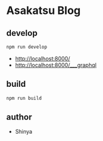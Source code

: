 # Asakatsu Blog

## develop

```bash
npm run develop
```

- <http://localhost:8000/>
- <http://localhost:8000/___graphql>

## build

```bash
npm run build
```

## author

- Shinya
